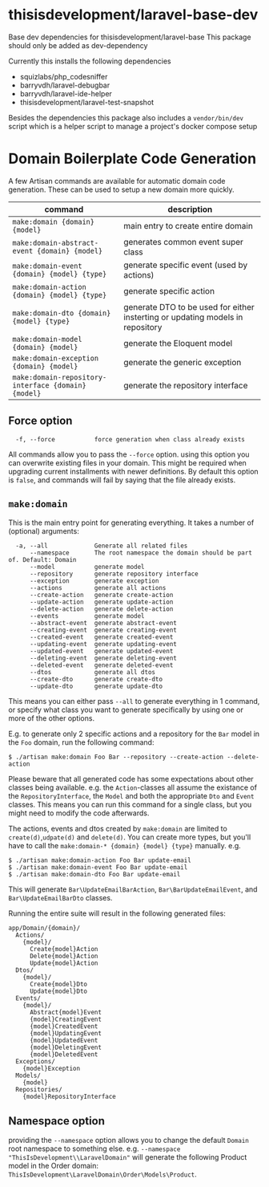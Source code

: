 # thisisdevelopment/laravel-base-dev

Base dev dependencies for thisisdevelopment/laravel-base
This package should only be added as dev-dependency

Currently this installs the following dependencies
- squizlabs/php_codesniffer
- barryvdh/laravel-debugbar
- barryvdh/laravel-ide-helper
- thisisdevelopment/laravel-test-snapshot

Besides the dependencies this package also includes a `vendor/bin/dev` script
which is a helper script to manage a project's docker compose setup

# Domain Boilerplate Code Generation
A few Artisan commands are available for automatic domain code generation. These can be used to setup a new domain more quickly. 

| command                                             | description                                                                    |
|-----------------------------------------------------|--------------------------------------------------------------------------------|
| `make:domain {domain} {model}`                      | main entry to create entire domain                                             |
| `make:domain-abstract-event {domain} {model}`       | generates common event super class                                             |
| `make:domain-event {domain} {model} {type}`         | generate specific event (used by actions)                                      |
| `make:domain-action {domain} {model} {type}`        | generate specific action                                                       |
| `make:domain-dto {domain} {model} {type}`           | generate DTO to be used for either insterting or updating models in repository |
| `make:domain-model {domain} {model}`                | generate the Eloquent model                                                    |
| `make:domain-exception {domain} {model}`            | generate the generic exception                                                 |
| `make:domain-repository-interface {domain} {model}` | generate the repository interface                                              |

## Force option
```
  -f, --force           force generation when class already exists
```
All commands allow you to pass the `--force` option. using this option you can overwrite existing files in your domain. This might be required when upgrading current installments with newer definitions. By default this option is `false`, and commands will fail by saying that the file already exists.

## `make:domain`
This is the main entry point for generating everything. It takes a number of (optional) arguments:
```
  -a, --all             Generate all related files
      --namespace       The root namespace the domain should be part of. Default: Domain
      --model           generate model
      --repository      generate repository interface
      --exception       generate exception
      --actions         generate all actions
      --create-action   generate create-action
      --update-action   generate update-action
      --delete-action   generate delete-action
      --events          generate model
      --abstract-event  generate abstract-event
      --creating-event  generate creating-event
      --created-event   generate created-event
      --updating-event  generate updating-event
      --updated-event   generate updated-event
      --deleting-event  generate deleting-event
      --deleted-event   generate deleted-event
      --dtos            generate all dtos
      --create-dto      generate create-dto
      --update-dto      generate update-dto
```

This means you can either pass `--all` to generate everything in 1 command, or specify what class you want to generate specifically by using one or more of the other options. 

E.g. to generate only 2 specific actions and a repository for the `Bar` model in the `Foo` domain, run the following command:
``` shell
$ ./artisan make:domain Foo Bar --repository --create-action --delete-action
```

Please beware that all generated code has some expectations about other classes being available. e.g. the `Action`-classes all assume the existance of the `RepositoryInterface`, the `Model` and both the appropriate `Dto` and `Event` classes. This means you can run this command for a single class, but you might need to modify the code afterwards. 

The actions, events and dtos created by `make:domain` are limited to `create(d)`,`udpate(d)` and `delete(d)`. You can create more types, but you'll have to call the `make:domain-* {domain} {model} {type}` manually. e.g.
``` shell
$ ./artisan make:domain-action Foo Bar update-email
$ ./artisan make:domain-event Foo Bar update-email
$ ./artisan make:domain-dto Foo Bar update-email
```

This will generate `Bar\UpdateEmailBarAction`, `Bar\BarUpdateEmailEvent`, and `Bar\UpdateEmailBarDto` classes. 

Running the entire suite will result in the following generated files:
```
app/Domain/{domain}/
  Actions/
    {model}/
      Create{model}Action
      Delete{model}Action
      Update{model}Action
  Dtos/
    {model}/
      Create{model}Dto
      Update{model}Dto
  Events/
    {model}/
      Abstract{model}Event
      {model}CreatingEvent
      {model}CreatedEvent
      {model}UpdatingEvent
      {model}UpdatedEvent
      {model}DeletingEvent
      {model}DeletedEvent
  Exceptions/
    {model}Exception
  Models/
    {model}
  Repositories/
    {model}RepositoryInterface
```

## Namespace option
providing the `--namespace` option allows you to change the default `Domain` root namespace to something else. e.g. `--namespace "ThisIsDevelopment\\LaravelDomain"` will generate the following Product model in the Order domain: `ThisIsDevelopment\LaravelDomain\Order\Models\Product`. 
